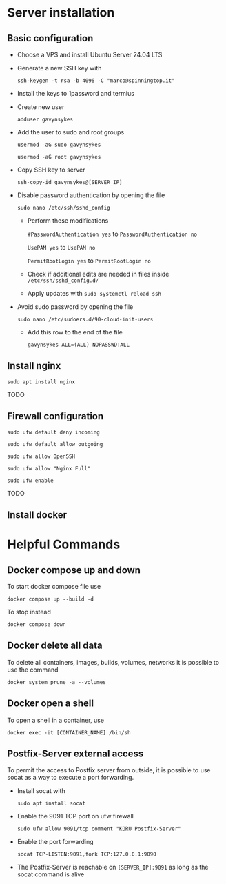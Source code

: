 # Server installation

## Basic configuration

- Choose a VPS and install Ubuntu Server 24.04 LTS

- Generate a new SSH key with

  `ssh-keygen -t rsa -b 4096 -C "marco@spinningtop.it"`

- Install the keys to 1password and termius

- Create new user

  `adduser gavynsykes`

- Add the user to sudo and root groups

  `usermod -aG sudo gavynsykes`

  `usermod -aG root gavynsykes`

- Copy SSH key to server

  `ssh-copy-id gavynsykes@[SERVER_IP]`

- Disable password authentication by opening the file

  `sudo nano /etc/ssh/sshd_config`

  * Perform these modifications

    `#PasswordAuthentication yes` to `PasswordAuthentication no`

    `UsePAM yes` to `UsePAM no`

    `PermitRootLogin yes` to `PermitRootLogin no`

  * Check if additional edits are needed in files inside `/etc/ssh/sshd_config.d/`

  * Apply updates with `sudo systemctl reload ssh`

- Avoid sudo password by opening the file

  `sudo nano /etc/sudoers.d/90-cloud-init-users`

  * Add this row to the end of the file

    `gavynsykes ALL=(ALL) NOPASSWD:ALL`

## Install nginx

`sudo apt install nginx`

TODO

## Firewall configuration

`sudo ufw default deny incoming`

`sudo ufw default allow outgoing`

`sudo ufw allow OpenSSH`

`sudo ufw allow "Nginx Full"`

`sudo ufw enable`

TODO

## Install docker

# Helpful Commands

## Docker compose up and down

To start docker compose file use

`docker compose up --build -d`

To stop instead

`docker compose down`

## Docker delete all data

To delete all containers, images, builds, volumes, networks it is possible to use the command

`docker system prune -a --volumes`

## Docker open a shell

To open a shell in a container, use

`docker exec -it [CONTAINER_NAME] /bin/sh`

## Postfix-Server external access

To permit the access to Postfix server from outside, it is possible to use socat as a way to execute a port forwarding.

- Install socat with

  `sudo apt install socat`

- Enable the 9091 TCP port on ufw firewall

  `sudo ufw allow 9091/tcp comment "KORU Postfix-Server"`

- Enable the port forwarding

  `socat TCP-LISTEN:9091,fork TCP:127.0.0.1:9090`

- The Postfix-Server is reachable on `[SERVER_IP]:9091` as long as the socat command is alive

